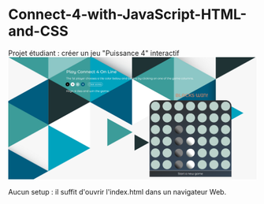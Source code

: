 # Connect-4-with-JavaScript-HTML-and-CSS
Projet étudiant : créer un jeu "Puissance 4" interactif
![Algorithm schema](Connect4_game.png)

Aucun setup : il suffit d'ouvrir l'index.html dans un navigateur Web.
